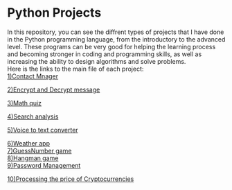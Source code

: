 # Python Projects
In this repository, you can see the diffrent types of projects that I have done in the Python programming language, from the introductory to the advanced level.
These programs can be very good for helping the learning process and becoming stronger in coding and programming skills, as well as increasing the ability to design algorithms and solve problems.  
Here is the links to the main file of each project:  
[1)Contact Mnager](Contact_Manager/contact_manager.ipynb)  

[2)Encrypt and Decrypt message](EncryptandDecryptmessage/main.py)   

[3)Math quiz](Math_Quiz/math_quiz.py)    

[4)Search analysis](Searchanalysis/search_analysis.py)    

[5)Voice to text converter](Voicetotextconverter/main.py)    

[6)Weather app](WeatherApp/main.py)  
[7)GuessNumber game](guess_numbergame/guess_number.py)  
[8)Hangman game](hangmangame/hangman.py)  
[9)Password Management](password_management/password_management.py)  

[10)Processing the price of Cryptocurrencies](processingthepriceofcryptocurrencies/main.py)






